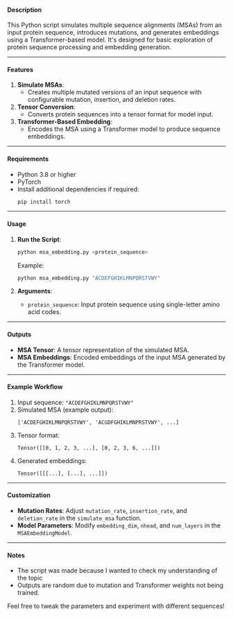 #### **Description**
This Python script simulates multiple sequence alignments (MSAs) from an input protein sequence, introduces mutations, and generates embeddings using a Transformer-based model. It's designed for basic exploration of protein sequence processing and embedding generation.

---

#### **Features**
1. **Simulate MSAs**: 
   - Creates multiple mutated versions of an input sequence with configurable mutation, insertion, and deletion rates.
2. **Tensor Conversion**:
   - Converts protein sequences into a tensor format for model input.
3. **Transformer-Based Embedding**:
   - Encodes the MSA using a Transformer model to produce sequence embeddings.

---

#### **Requirements**
- Python 3.8 or higher
- PyTorch
- Install additional dependencies if required:
  ```bash
  pip install torch
  ```

---

#### **Usage**
1. **Run the Script**:
   ```bash
   python msa_embedding.py <protein_sequence>
   ```
   Example:
   ```bash
   python msa_embedding.py "ACDEFGHIKLMNPQRSTVWY"
   ```

2. **Arguments**:
   - `protein_sequence`: Input protein sequence using single-letter amino acid codes.

---

#### **Outputs**
- **MSA Tensor**: A tensor representation of the simulated MSA.
- **MSA Embeddings**: Encoded embeddings of the input MSA generated by the Transformer model.

---

#### **Example Workflow**
1. Input sequence: `"ACDEFGHIKLMNPQRSTVWY"`
2. Simulated MSA (example output):
   ```
   ['ACDEFGHIKLMNPQRSTVWY', 'ACGDFGHIKLMNPRSTVWY', ...]
   ```
3. Tensor format:
   ```
   Tensor([[0, 1, 2, 3, ...], [0, 2, 3, 6, ...]])
   ```
4. Generated embeddings:
   ```
   Tensor([[[...], [...], ...]])
   ```

---

#### **Customization**
- **Mutation Rates**: Adjust `mutation_rate`, `insertion_rate`, and `deletion_rate` in the `simulate_msa` function.
- **Model Parameters**: Modify `embedding_dim`, `nhead`, and `num_layers` in the `MSAEmbeddingModel`.

---

#### **Notes**
- The script was made because I wanted to check my understanding of the topic
- Outputs are random due to mutation and Transformer weights not being trained.

Feel free to tweak the parameters and experiment with different sequences!
